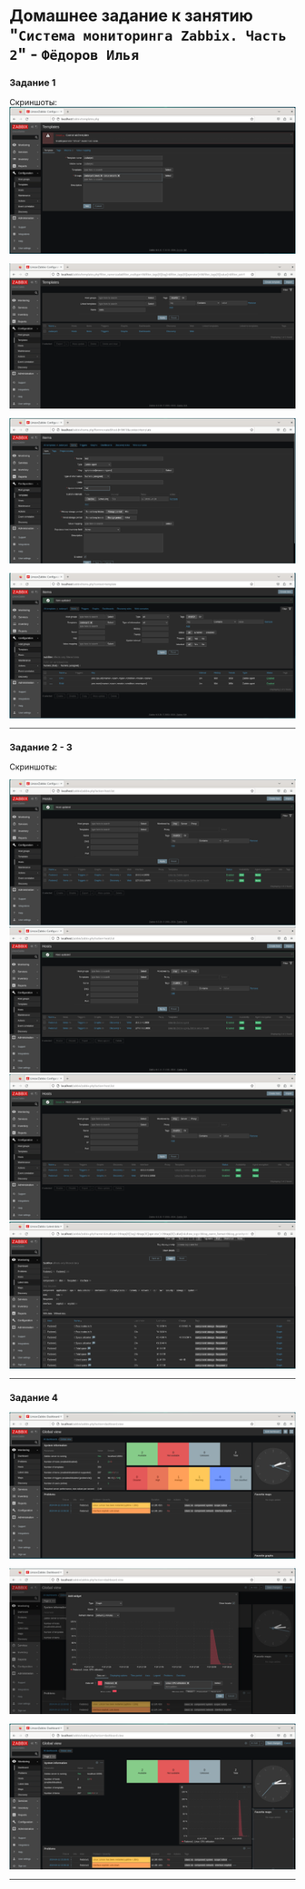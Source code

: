 # Домашнее задание к занятию "`Система мониторинга Zabbix. Часть 2`" - `Фёдоров Илья`

### Задание 1

Скриншоты:
![alt text](https://github.com/Limzor/Zabbix2/blob/main/img/Screenshot_1.png)

![alt text](https://github.com/Limzor/Zabbix2/blob/main/img/Screenshot_2.png)

![alt text](https://github.com/Limzor/Zabbix2/blob/main/img/Screenshot_3.png)

![alt text](https://github.com/Limzor/Zabbix2/blob/main/img/Screenshot_4.png)

---

### Задание 2 - 3

Скриншоты:

![alt text](https://github.com/Limzor/Zabbix2/blob/main/img/Screenshot_5.png)
![alt text](https://github.com/Limzor/Zabbix2/blob/main/img/Screenshot_6.png)
![alt text](https://github.com/Limzor/Zabbix2/blob/main/img/Screenshot_7.png)
![alt text](https://github.com/Limzor/Zabbix2/blob/main/img/Screenshot_8.png)

---

### Задание 4

![alt text](https://github.com/Limzor/Zabbix2/blob/main/img/Screenshot_9.png)

![alt text](https://github.com/Limzor/Zabbix2/blob/main/img/Screenshot_10.png)

![alt text](https://github.com/Limzor/Zabbix2/blob/main/img/Screenshot_11.png)

---
